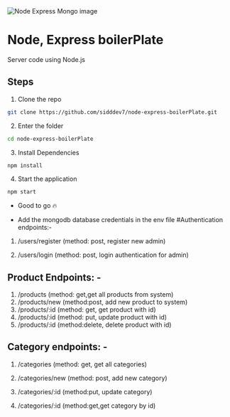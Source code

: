 <img src="https://i.imgur.com/AoKN032.png" alt="Node Express Mongo image" />

# Node, Express boilerPlate

Server code using Node.js

## Steps

1. Clone the repo

```sh
git clone https://github.com/sidddev7/node-express-boilerPlate.git
```

2. Enter the folder

```sh
cd node-express-boilerPlate
```

3. Install Dependencies

```sh
npm install
```

4. Start the application

```sh
npm start
```

- Good to go 🔥

- Add the mongodb database credentials in the env file
  #Authentication endpoints:-

1. /users/register (method: post, register new admin)

2. /users/login (method: post, login authentication for admin)

## Product Endpoints: -

1. /products (method: get,get all products from system)
2. /products/new (method:post, add new product to system)
3. /products/:id (method: get, get product with id)
4. /products/:id (method: put, update product with id)
5. /products/:id (method:delete, delete product with id)

## Category endpoints: -

1. /categories (method: get, get all categories)

2. /categories/new (method: post, add new category)

3. /categories/:id (method:put, update category)

4. /categories/:id (method:get,get category by id)
